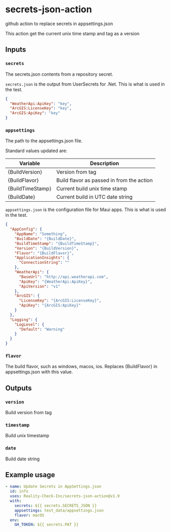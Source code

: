 # secrets-json-action
github action to replace secrets in appsettings.json

This action get the current unix time stamp and tag as a version

## Inputs

### `secrets`

The secrets.json contents from a repository secret.

`secrets.json` is the output from UserSecrets for .Net.  This is what is used
in the test.

```json
{
  "WeatherApi:ApiKey": "key",
  "ArcGIS:LicenseKey": "key",
  "ArcGIS:ApiKey": "key"
}
```

### `appsettings`

The path to the appsettings.json file.

Standard values updated are:

| Variable            | Description |
|---------------------|-------------|
| {BuildVersion} | Version from tag  |
| {BuildFlavor} | Build flavor as passed in from the action  |
| {BuildTimeStamp} | Current build unix time stamp  |
| {BuildDate} | Current build in UTC date string  |

`appsettings.json` is the configuration file for Maui apps.  This is what is used in the test.

```json
{
  "AppConfig": {
    "AppName": "Something",
    "BuildDate": "{BuildDate}",
    "BuildTimeStamp": "{BuildTimeStamp}",
    "Version": "{BuildVersion}",
    "Flavor": "{BuildFlavor}",
    "ApplicationInsights": {
      "ConnectionString": ""
    },
    "WeatherApi": {
      "BaseUrl": "http://api.weatherapi.com",
      "ApiKey": "{WeatherApi:ApiKey}",
      "ApiVersion": "v1"
    },
    "ArcGIS": {
      "LicenseKey": "{ArcGIS:LicenseKey}",
      "ApiKey": "{ArcGIS:ApiKey}"
    }
  },
  "Logging": {
    "LogLevel": {
      "Default": "Warning"
    }
  }
}
```

### `flavor`

The build flavor, such as windows, macos, ios. Replaces {BuildFlavor} in appsettings.json with this value.

## Outputs

### `version`

Build version from tag

### `timestamp`

Build unix timestamp

### `date`

Build date string


## Example usage

```yaml
- name: Update Secrets in AppSettings.json
  id: info
  uses: Reality-Check-Inc/secrets-json-action@v1.9
  with:
    secrets: ${{ secrets.SECRETS_JSON }}
    appsettings: test_data/appsettings.json
    flavor: macOS
  env:
    GH_TOKEN: ${{ secrets.PAT }}
```
